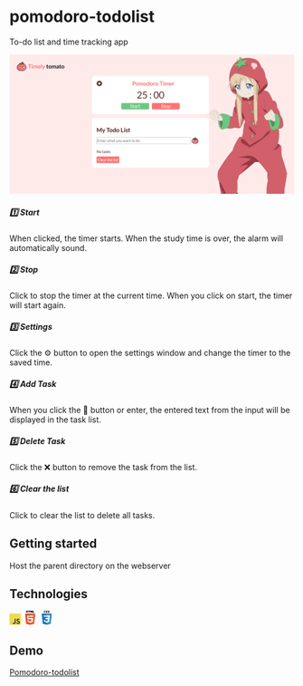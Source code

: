 # pomodoro-todolist

<p>To-do list and time tracking app</p>
<img width="700" alt="Screen" src="./assets/images/pomodoro-todolist.png">

##### 1️⃣ Start
When clicked, the timer starts. When the study time is over, the alarm will automatically sound.

##### 2️⃣ Stop 
Сlick to stop the timer at the current time. When you click on start, the timer will start again.

##### 3️⃣ Settings
Click the ⚙️ button to open the settings window and change the timer to the saved time.

##### 4️⃣ Add Task 
When you click the 🍅 button or enter, the entered text from the input will be displayed in the task list.

##### 5️⃣ Delete Task
Click the ❌ button to remove the task from the list.

##### 6️⃣ Clear the list
Сlick to clear the list to delete all tasks.


## Getting started

Host the parent directory on the webserver

## Technologies

<code><img height="20" src="https://raw.githubusercontent.com/github/explore/80688e429a7d4ef2fca1e82350fe8e3517d3494d/topics/javascript/javascript.png"></code>
<code><img height="25" src="https://raw.githubusercontent.com/github/explore/80688e429a7d4ef2fca1e82350fe8e3517d3494d/topics/html/html.png"></code>
<code><img height="25" src="https://raw.githubusercontent.com/github/explore/80688e429a7d4ef2fca1e82350fe8e3517d3494d/topics/css/css.png"></code>

## Demo

[Pomodoro-todolist]


[Pomodoro-todolist]: <https://eyesmaybeyes.github.io/pomodoro-todolist/>
